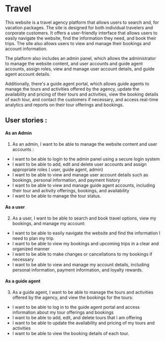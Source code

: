 
# Travel

This website is a travel agency platform that allows users to search and, for vacation packages. The site is designed for both individual travelers and corporate customers. It offers a user-friendly interface that allows users to easily navigate the website, find the information they need, and book their trips. The site also allows users to view and manage their bookings and account information.

The platform also includes an admin panel, which allows the administrator to manage the website content, and user accounts and guide agent accounts, assign roles, view and manage user account details, and guide agent account details.

Additionally, there's a guide agent portal, which allows guide agents to manage the tours and activities offered by the agency, update the availability and pricing of their tours and activities, view the booking details of each tour, and contact the customers if necessary, and access real-time analytics and reports on their tour offerings and bookings.

## User stories :
#### As an Admin
1. As an admin, I want to be able to manage the website content and user accounts :
- I want to be able to login to the admin panel using a secure login system
- I want to be able to add, edit and delete user accounts and assign appropriate roles ( user, guide agent, admin)
- I want to be able to view and manage user account details such as bookings, personal information, and payment history
- I want to be able to view and manage guide agent accounts, including their tour and activity offerings, bookings, and availability
- I  want to be able to manage the tour status.
#### As a user
2. As a user, I want to be able to search and book travel options, view my bookings, and manage my account:
- I want to be able to easily navigate the website and find the information I need to plan my trip.
- I want to be able to view my bookings and upcoming trips in a clear and organized manner
- I want to be able to make changes or cancellations to my bookings if necessary
- I want to be able to view and manage my account details, including personal information, payment information, and loyalty rewards.
####   As a guide agent
3. As a guide agent, I want to be able to manage the tours and activities offered by the agency, and view the bookings for the tours:
- I want to be able to log in to the guide agent portal and access  information about my tour offerings and bookings
- I want to be able to add, edit, and delete tours that I am offering
- I want to be able to update the availability and pricing of my tours and activities
-  I want to be able to view the booking details of each tour.



